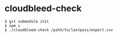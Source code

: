 # cloudbleed-check

```
$ git submodule init
$ npm i
$ ./cloudbleed-check /path/to/lastpass/export.csv
```
